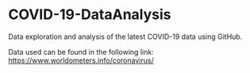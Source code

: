 # COVID-19-DataAnalysis
Data exploration and analysis of the latest COVID-19 data using GitHub.

Data used can be found in the following link: https://www.worldometers.info/coronavirus/
